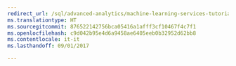 ```yaml
--- 
redirect_url: /sql/advanced-analytics/machine-learning-services-tutorials
ms.translationtype: HT
ms.sourcegitcommit: 876522142756bca05416a1afff3cf10467f4c7f1
ms.openlocfilehash: c9d042b95e4d6a9458ae6405eeb0b32952d62bb8
ms.contentlocale: it-it
ms.lasthandoff: 09/01/2017

--- 
```


